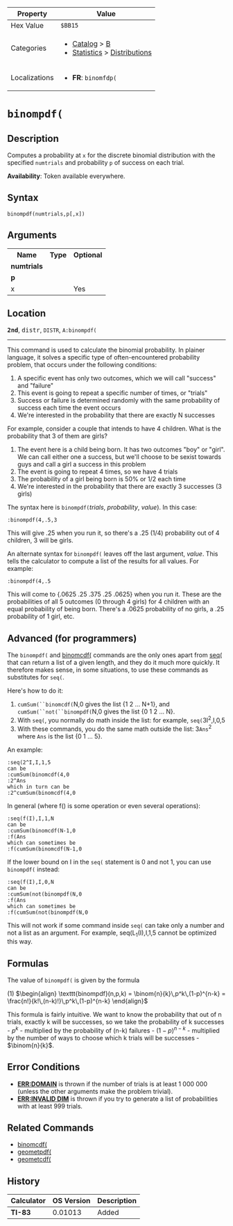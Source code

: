 | Property      | Value |
|---------------|-------|
| Hex Value     | `$BB15`|
| Categories    | <ul><li>[Catalog](<../categories/Catalog.md>) > [B](<../categories/Catalog.md#B>)</li><li>[Statistics](<../categories/Statistics.md>) > [Distributions](<../categories/Statistics.md#Distributions>)</li></ul> |
| Localizations | <ul><li><b>FR</b>: `binomfdp(`</li></ul> |

# `binompdf(`

## Description
Computes a probability at `x` for the discrete binomial distribution with the specified `numtrials` and probability `p` of success on each trial.


<b>Availability</b>: Token available everywhere.

## Syntax
`binompdf(numtrials,p[,x])`

## Arguments
<table>
<tr><th>Name</th><th>Type</th><th>Optional</th></tr>

<tr><td><b>numtrials</b></td><td></td><td></td></tr>

<tr><td><b>p</b></td><td></td><td></td></tr>

<tr><td>x</td><td></td><td>Yes</td></tr>

</table>

## Location
<tt><kbd><b>2nd</b></kbd></tt>, <kbd>distr</kbd>, `DISTR`, `A:binompdf(`
<hr>

This command is used to calculate the binomial probability. In plainer language, it solves a specific type of often-encountered probability problem, that occurs under the following conditions:

1.  A specific event has only two outcomes, which we will call "success" and "failure"
2.  This event is going to repeat a specific number of times, or "trials"
3.  Success or failure is determined randomly with the same probability of success each time the event occurs
4.  We're interested in the probability that there are exactly N successes

For example, consider a couple that intends to have 4 children. What is the probability that 3 of them are girls?

1.  The event here is a child being born. It has two outcomes "boy" or "girl". We can call either one a success, but we'll choose to be sexist towards guys and call a girl a success in this problem
2.  The event is going to repeat 4 times, so we have 4 trials
3.  The probability of a girl being born is 50% or 1/2 each time
4.  We're interested in the probability that there are exactly 3 successes (3 girls)

The syntax here is `binompdf(`_trials_, _probability_, _value_). In this case:

```ti-basic
:binompdf(4,.5,3
```

  
This will give .25 when you run it, so there's a .25 (1/4) probability out of 4 children, 3 will be girls.

An alternate syntax for `binompdf(` leaves off the last argument, _value_. This tells the calculator to compute a list of the results for all values. For example:

```ti-basic
:binompdf(4,.5
```

This will come to {.0625 .25 .375 .25 .0625} when you run it. These are the probabilities of all 5 outcomes (0 through 4 girls) for 4 children with an equal probability of being born. There's a .0625 probability of no girls, a .25 probability of 1 girl, etc.

## Advanced (for programmers)

The `binompdf(` and [binomcdf(](/binomcdf) commands are the only ones apart from [seq(](/seq-list) that can return a list of a given length, and they do it much more quickly. It therefore makes sense, in some situations, to use these commands as substitutes for `seq(`.

Here's how to do it:

1.  `cumSum(``binomcdf(`N,0 gives the list {1 2 … N+1}, and `cumSum(``not(``binompdf(`N,0 gives the list {0 1 2 … N}.
2.  With `seq(`, you normally do math inside the list: for example, `seq(`3I<sup>2</sup>,I,0,5
3.  With these commands, you do the same math outside the list: 3`Ans`<sup>2</sup> where `Ans` is the list {0 1 … 5}.

An example:

```ti-basic
:seq(2^I,I,1,5
can be
:cumSum(binomcdf(4,0
:2^Ans
which in turn can be
:2^cumSum(binomcdf(4,0
```

In general (where f() is some operation or even several operations):

```ti-basic
:seq(f(I),I,1,N
can be
:cumSum(binomcdf(N-1,0
:f(Ans
which can sometimes be
:f(cumSum(binomcdf(N-1,0
```

If the lower bound on I in the `seq(` statement is 0 and not 1, you can use `binompdf(` instead:

```ti-basic
:seq(f(I),I,0,N
can be
:cumSum(not(binompdf(N,0
:f(Ans
which can sometimes be
:f(cumSum(not(binompdf(N,0
```

This will not work if some command inside `seq(` can take only a number and not a list as an argument. For example, seq(L<sub>1</sub>(I),I,1,5 cannot be optimized this way.

## Formulas

The value of `binompdf(` is given by the formula

(1) $`\begin{align} \texttt{binompdf}(n,p,k) = \binom{n}{k}\,p^k\,(1-p)^{n-k} = \frac{n!}{k!\,(n-k)!}\,p^k\,(1-p)^{n-k} \end{align}`$ 

This formula is fairly intuitive. We want to know the probability that out of n trials, exactly k will be successes, so we take the probability of k successes - $p^k$ - multiplied by the probability of (n-k) failures - $(1-p)^{n-k}$ - multiplied by the number of ways to choose which k trials will be successes - $\binom{n}{k}$.

## Error Conditions

*   **[ERR:DOMAIN](/errors#domain)** is thrown if the number of trials is at least 1 000 000 (unless the other arguments make the problem trivial).
*   **[ERR:INVALID DIM](/errors#invaliddim)** is thrown if you try to generate a list of probabilities with at least 999 trials.

## Related Commands

*   [binomcdf(](/binomcdf)
*   [geometpdf(](/geometpdf)
*   [geometcdf(](/geometcdf)

## History
| Calculator | OS Version | Description |
|------------|------------|-------------|
| <b>TI-83</b> | 0.01013 | Added |


